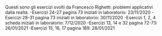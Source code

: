 Questi sono gli esercizi svolti da Francesco Righetti: problemi applicativi dalla realtà.
-Esercizi 24-27 pagina 73 iniziati in laboratorio: 23/11/2020
-Esercizi 28-31 pagina 73 iniziati in laboratorio: 30/11/2020
-Esercizi 1, 2, 4 scheda iniziati in laboratorio: 7/12/2020
-Esercizi 13, 14 e 32 pagina 72-73: 26/01/2021
-Esercizi 15, 16, 17 pagina 189: 28/01/2021

